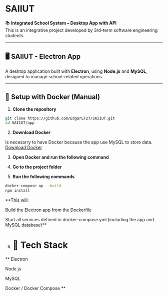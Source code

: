 # SAIIUT

📚 **Integrated School System – Desktop App with API**  
This is an integrative project developed by 3rd-term software engineering students.

---

## 🖥️ SAIIUT - Electron App

A desktop application built with **Electron**, using **Node.js** and **MySQL**, designed to manage school-related operations.

---

## 🚀 Setup with Docker (Manual)  
1. **Clone the repository**

```bash
git clone https://github.com/EdgarLF27/SAIIUT.git
cd SAIIUT/app
```
2. **Download Docker**

Is necesarry to have Docker because the app use MySQL to store data.
[Download Docker](https://www.docker.com/get-started/)

3. **Open Docker and run the following command**

4. **Go to the project folder**

5. **Run the following commands**
```bash
docker-compose up --build
npm install
```
**This will:

Build the Electron app from the Dockerfile

Start all services defined in docker-compose.yml (including the app and MySQL database)**

6. #  🧱 Tech Stack
** Electron

Node.js

MySQL

Docker / Docker Compose
**






